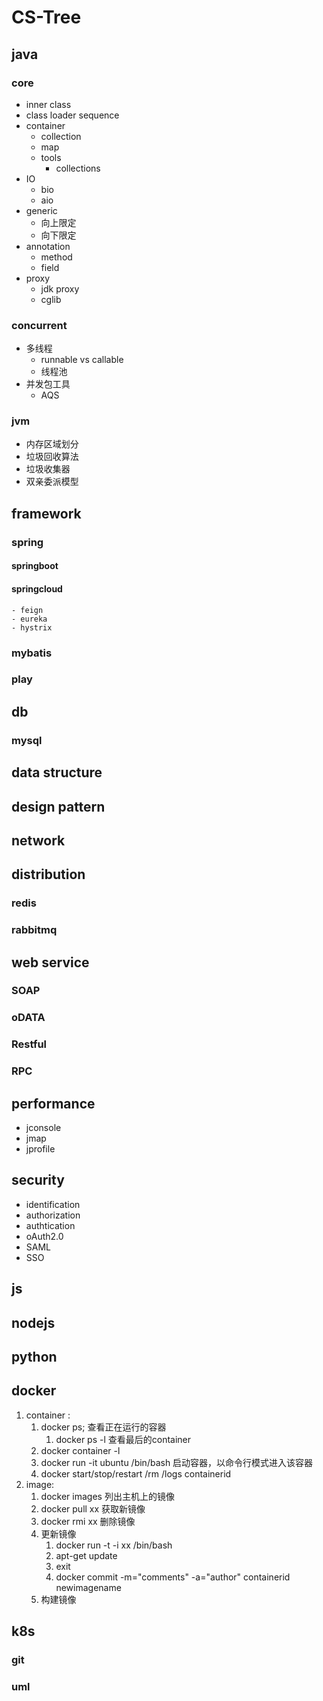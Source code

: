 # CS-Tree
## java
### core
- inner class
- class loader sequence
- container
    - collection
    - map
    - tools
        - collections
- IO
    - bio
    - aio    
- generic
    - 向上限定
    - 向下限定
- annotation
    - method
    - field
- proxy
    - jdk proxy
    - cglib
### concurrent
- 多线程
    - runnable vs callable
    - 线程池
- 并发包工具
    - AQS
    
### jvm
- 内存区域划分
- 垃圾回收算法
- 垃圾收集器
- 双亲委派模型

## framework
### spring
#### springboot
#### springcloud
    - feign
    - eureka
    - hystrix

### mybatis
### play



## db
### mysql
## data structure
## design pattern
## network

## distribution 
### redis
### rabbitmq

## web service
### SOAP
### oDATA
### Restful
### RPC 



## performance
- jconsole
- jmap
- jprofile

## security
- identification
- authorization
- authtication
- oAuth2.0
- SAML
- SSO

## js
## nodejs
## python
## docker
1. container :
    1. docker ps; 查看正在运行的容器
        1. docker ps -l 查看最后的container
    2. docker container -l
    3. docker run -it ubuntu /bin/bash 启动容器，以命令行模式进入该容器
    4. docker start/stop/restart /rm /logs containerid
2. image:
    1. docker images 列出主机上的镜像
    2. docker pull xx 获取新镜像
    3. docker rmi xx 删除镜像
    4. 更新镜像
        1. docker run -t -i  xx /bin/bash   
        2. apt-get update
        3. exit  
        4. docker commit -m="comments" -a="author"  containerid newimagename
    5. 构建镜像


## k8s
### git 
### uml